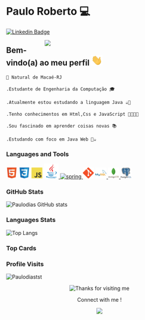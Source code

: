  #                                            Paulo Roberto 💻

<a href="https://www.linkedin.com/in/paulo-roberto-a42538106/" rel="nofollow"><img src="https://camo.githubusercontent.com/4b8f1246b57a4a2580e30b26bec08d4b471a7e22cf8d82d782b8b467e1b0396b/68747470733a2f2f696d672e736869656c64732e696f2f62616467652f2d4c696e6b6564496e2d626c75653f7374796c653d666c61742d737175617265266c6f676f3d4c696e6b6564696e266c6f676f436f6c6f723d7768697465266c696e6b3d68747470733a2f2f7777772e6c696e6b6564696e2e636f6d2f696e2f6775737461766f6162656c31302f" alt="Linkedin Badge" data-canonical-src="https://img.shields.io/badge/-LinkedIn-blue?style=flat-square&amp;logo=Linkedin&amp;logoColor=white&amp;link=https://https://www.linkedin.com/in/paulo-roberto-a42538106/" style="max-width:100%;" target="_blank"></a>

<img align="right" width="400" src="https://user-images.githubusercontent.com/66436169/105660314-7fb53c80-5ea9-11eb-93d6-02a889d53d4f.png" style="max-width:100%;">



##  Bem-vindo(a) ao meu perfil  <a target="_blank" rel="noopener noreferrer" href="https://raw.githubusercontent.com/parth-27/parth-27/master/Hi.gif"><img src="https://raw.githubusercontent.com/parth-27/parth-27/master/Hi.gif" width="30px" style="max-width:100%;"></a> 

    📍 Natural de Macaé-RJ 
     
    .Estudante de Engenharia da Computação 🎓

    .Atualmente estou estudando a linguagem Java ☕️💞
    
    .Tenho conhecimentos em Html,Css e JavaScript 🎨👨🏻‍🎨

    .Sou fascinado em aprender coisas novas 📚

    .Estudando com foco em Java Web 🚀☕️




<h3 align="left">Languages and Tools</h3>
<p align="left">
  <a  target="_blank" rel="noopener noreferrer" href="https://raw.githubusercontent.com/devicons/devicon/master/icons/html5/html5-original.svg"><img src="https://raw.githubusercontent.com/devicons/devicon/master/icons/html5/html5-original.svg" alt="html" width="30" height="30" style="max-width:100%;"></a>
   <a target="_blank" rel="noopener noreferrer" href="https://raw.githubusercontent.com/devicons/devicon/master/icons/css3/css3-original.svg"><img src="https://raw.githubusercontent.com/devicons/devicon/master/icons/css3/css3-original.svg" alt="css" width="30" height="30" style="max-width:100%;"></a>
  <a target="_blank" rel="noopener noreferrer" href="https://raw.githubusercontent.com/devicons/devicon/master/icons/javascript/javascript-original.svg"><img src="https://raw.githubusercontent.com/devicons/devicon/master/icons/javascript/javascript-original.svg" alt="javascript" width="30" height="30" style="max-width:100%;"></a> 
  <a href="https://www.java.com" target="_blank"> <img src="https://raw.githubusercontent.com/devicons/devicon/master/icons/java/java-original.svg" alt="java" width="40" height="40"/> </a>
 <a href="https://spring.io/" target="_blank"> <img src="https://www.vectorlogo.zone/logos/springio/springio-icon.svg" alt="spring" width="30" height="30"/> </a>
  <a target="_blank" rel="noopener noreferrer" href="https://raw.githubusercontent.com/devicons/devicon/master/icons/git/git-original.svg"><img src="https://raw.githubusercontent.com/devicons/devicon/master/icons/git/git-original.svg" alt="git" width="30" height="30" style="max-width:100%;"></a>
  <a href="https://www.mysql.com/" target="_blank"> <img src="https://raw.githubusercontent.com/devicons/devicon/master/icons/mysql/mysql-original-wordmark.svg" alt="mysql" width="30" height="30"/> </a>
  <a href="https://www.mongodb.com/" target="_blank"> <img src="https://raw.githubusercontent.com/devicons/devicon/master/icons/mongodb/mongodb-original-wordmark.svg" alt="mongodb" width="30" height="30"/> </a>
  <a href="https://www.postgresql.org" target="_blank"> <img src="https://raw.githubusercontent.com/devicons/devicon/master/icons/postgresql/postgresql-original-wordmark.svg" alt="postgresql" width="30" height="30"/> </a>
  </p>



### GitHub Stats
![Paulodias GitHub stats](https://github-readme-stats.vercel.app/api?username=Paulodiastst&theme=omni&show_icons=true)




### Languages Stats
<p align="center">
    
  
  ![Top Langs](https://github-readme-stats.vercel.app/api/top-langs/?username=Paulodiastst&layout=compact&theme=omni)
  


</p>




### Top Cards 
  





  

  
  ### Profile Visits
                                   
![Paulodiastst](https://visitor-badge.glitch.me/badge?page_id=Paulodiastst.Paulodiastst)







  <p align="center">
  
<img height="120" alt="Thanks for visiting me" width="100%" src="https://raw.githubusercontent.com/BrunnerLivio/brunnerlivio/master/images/marquee.svg" style="max-width:100%;">


<p align="center">
  Connect with me ! 
  </p>


<p align="center">
<a target="_blank" rel="noopener noreferrer" href="https://raw.githubusercontent.com/ShahriarShafin/ShahriarShafin/main/Assets/handshake.gif"><img src="https://raw.githubusercontent.com/ShahriarShafin/ShahriarShafin/main/Assets/handshake.gif" height="32px" style="max-width:100%;"></a>
</p>
